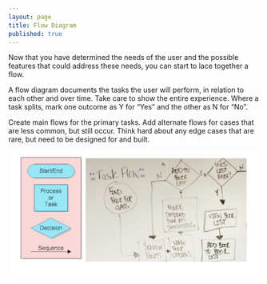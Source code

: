 ```yaml
---
layout: page
title: Flow Diagram
published: true
---
```



Now that you have determined the needs of the user and the possible features that could address these needs, you can start to lace together a flow.

A flow diagram documents the tasks the user will perform, in relation to each other and over time. Take care to show the entire experience. Where a task splits, mark one outcome as Y for “Yes” and the other as N for “No”.

Create main flows for the primary tasks. Add alternate flows for cases that are less common, but still occur. Think hard about any edge cases that are rare, but need to be designed for and built.

![](img/replace-flow.jpg)
